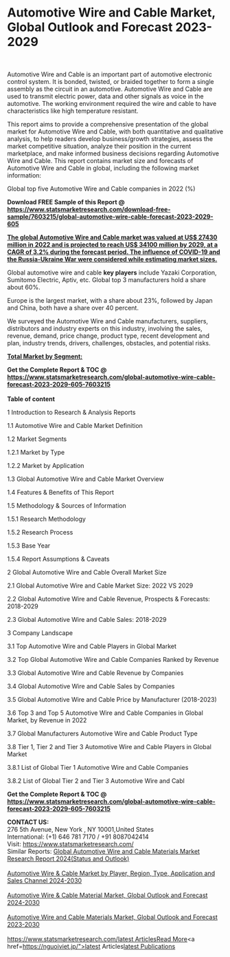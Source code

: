<h1>Automotive Wire and Cable Market, Global Outlook and Forecast 2023-2029</h1><br/><p>Automotive Wire and Cable is an important part of automotive electronic control system. It is bonded, twisted, or braided together to form a single assembly as the circuit in an automotive. Automotive Wire and Cable are used to transmit electric power, data and other signals as voice in the automotive. The working environment required the wire and cable to have characteristics like high temperature resistant.</p><p>This report aims to provide a comprehensive presentation of the global market for Automotive Wire and Cable, with both quantitative and qualitative analysis, to help readers develop business/growth strategies, assess the market competitive situation, analyze their position in the current marketplace, and make informed business decisions regarding Automotive Wire and Cable. This report contains market size and forecasts of Automotive Wire and Cable in global, including the following market information:</p><p>Global top five Automotive Wire and Cable companies in 2022 (%)</p><p><strong>Download FREE Sample of this Report @ <a href="https://www.statsmarketresearch.com/download-free-sample/7603215/global-automotive-wire-cable-forecast-2023-2029-605">https://www.statsmarketresearch.com/download-free-sample/7603215/global-automotive-wire-cable-forecast-2023-2029-605</a></strong></p><p><u><strong>The global Automotive Wire and Cable market was valued at US$ 27430 million in 2022 and is projected to reach US$ 34100 million by 2029, at a <strong>CAGR</strong> of 3.2% during the forecast period. The influence of COVID-19 and the Russia-Ukraine War were considered while estimating market sizes.</strong></u></p><p>Global automotive wire and cable <strong>key players</strong> include Yazaki Corporation, Sumitomo Electric, Aptiv, etc. Global top 3 manufacturers hold a share about 60%.</p><p>Europe is the largest market, with a share about 23%, followed by Japan and China, both have a share over 40 percent.</p><p>We surveyed the Automotive Wire and Cable manufacturers, suppliers, distributors and industry experts on this industry, involving the sales, revenue, demand, price change, product type, recent development and plan, industry trends, drivers, challenges, obstacles, and potential risks.</p><p><u><strong>Total Market by Segment:</strong></u></p><div><b>Get the Complete Report & TOC @ <a href="https://www.statsmarketresearch.com/global-automotive-wire-cable-forecast-2023-2029-605-7603215">https://www.statsmarketresearch.com/global-automotive-wire-cable-forecast-2023-2029-605-7603215</a></b></div><br><b>Table of content</b><p>1 Introduction to Research & Analysis Reports<br />
 
  1.1 Automotive Wire and Cable Market Definition<br />
 
  1.2 Market Segments<br />
 
  1.2.1 Market by Type<br />
 
  1.2.2 Market by Application<br />
 
  1.3 Global Automotive Wire and Cable Market Overview<br />
 
  1.4 Features & Benefits of This Report<br />
 
  1.5 Methodology & Sources of Information<br />
 
  1.5.1 Research Methodology<br />
 
  1.5.2 Research Process<br />
 
  1.5.3 Base Year<br />
 
  1.5.4 Report Assumptions & Caveats<br />
 
 2 Global Automotive Wire and Cable Overall Market Size<br />
 
  2.1 Global Automotive Wire and Cable Market Size: 2022 VS 2029<br />
 
  2.2 Global Automotive Wire and Cable Revenue, Prospects & Forecasts: 2018-2029<br />
 
  2.3 Global Automotive Wire and Cable Sales: 2018-2029<br />
 
 3 Company Landscape<br />
 
  3.1 Top Automotive Wire and Cable Players in Global Market<br />
 
  3.2 Top Global Automotive Wire and Cable Companies Ranked by Revenue<br />
 
  3.3 Global Automotive Wire and Cable Revenue by Companies<br />
 
  3.4 Global Automotive Wire and Cable Sales by Companies<br />
 
  3.5 Global Automotive Wire and Cable Price by Manufacturer (2018-2023)<br />
 
  3.6 Top 3 and Top 5 Automotive Wire and Cable Companies in Global Market, by Revenue in 2022<br />
 
  3.7 Global Manufacturers Automotive Wire and Cable Product Type<br />
 
  3.8 Tier 1, Tier 2 and Tier 3 Automotive Wire and Cable Players in Global Market<br />
 
  3.8.1 List of Global Tier 1 Automotive Wire and Cable Companies<br />
 
  3.8.2 List of Global Tier 2 and Tier 3 Automotive Wire and Cabl<br><div><b>Get the Complete Report & TOC @ <a href="https://www.statsmarketresearch.com/global-automotive-wire-cable-forecast-2023-2029-605-7603215">https://www.statsmarketresearch.com/global-automotive-wire-cable-forecast-2023-2029-605-7603215</a></b></div></p> <b>CONTACT US:</b><br>276 5th Avenue, New York , NY 10001,United States<br>International: (+1) 646 781 7170 / +91 8087042414<br>Visit: <a href="https://www.statsmarketresearch.com/">https://www.statsmarketresearch.com/</a><br>Similar Reports: <a href="https://www.statsmarketresearch.com/global-automotive-wire-cable-forecast-2023-2029-605-7603215">Global Automotive Wire and Cable Materials Market Research Report 2024(Status and Outlook)</a><br/><br/><a href="https://www.statsmarketresearch.com/global-automotive-wire-cable-forecast-2023-2029-605-7603215">Automotive Wire & Cable Market by Player, Region, Type, Application and Sales Channel 2024-2030</a><br/><br/><a href="https://www.statsmarketresearch.com/global-automotive-wire-cable-forecast-2023-2029-605-7603215">Automotive Wire & Cable Material Market, Global Outlook and Forecast 2024-2030</a><br/><br/><a href="https://www.statsmarketresearch.com/global-automotive-wire-cable-forecast-2023-2029-605-7603215">Automotive Wire and Cable Materials Market, Global Outlook and Forecast 2023-2030</a><br/><br/><a href="https://gyeongbokgung.com">https://www.statsmarketresearch.com/</a><a href="https://hallyeomaritime.com">latest Articles</a><a href="https://jingwansa.com">Read More</a><a href=https://nguoiviet.jp/">latest Articles</a><a href="https://www.intelmarketresearch.com/">latest Publications</a>
